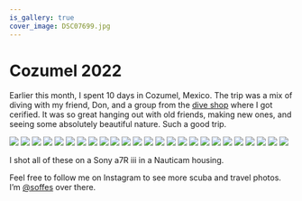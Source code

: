 ```yaml
---
is_gallery: true
cover_image: DSC07699.jpg
---
```


# Cozumel 2022

Earlier this month, I spent 10 days in Cozumel, Mexico. The trip was a mix of diving with my friend, Don, and a group from the [dive shop](http://www.proscubadivecenter.com) where I got cerified. It was so great hanging out with old friends, making new ones, and seeing some absolutely beautiful nature. Such a good trip.

<photo-gallery>
  <photo-row>
    <img src="DSC07111.jpg">
  </photo-row>
  <photo-row>
    <img src="DSC07121.jpg">
    <img src="DSC07195.jpg">
  </photo-row>
  <photo-row>
    <img src="DSC07296.jpg">
  </photo-row>
  <photo-row>
    <img src="DSC07379.jpg">
  </photo-row>
  <photo-row>
    <img src="DSC07368.jpg">
    <img src="DSC07530.jpg">
  </photo-row>
  <photo-row>
    <img src="DSC07311.jpg">
  </photo-row>
  <photo-row>
    <img src="DSC07534.jpg">
  </photo-row>
  <photo-row>
    <img src="DSC07525.jpg">
    <img src="DSC07514.jpg">
  </photo-row>
  <photo-row>
    <img src="DSC07456.jpg">
  </photo-row>
  <photo-row>
    <img src="DSC07555.jpg">
    <img src="DSC07569.jpg">
  </photo-row>
  <photo-row>
    <img src="DSC07629.jpg">
  </photo-row>
  <photo-row>
    <img src="DSC07635.jpg">
    <img src="DSC07637.jpg">
  </photo-row>
  <photo-row>
    <img src="DSC07645.jpg">
    <img src="DSC07672.jpg">
  </photo-row>
  <photo-row>
    <img src="DSC07770.jpg">
    <img src="DSC07775.jpg">
    <img src="DSC07800.jpg">
  </photo-row>
  <photo-row>
    <img src="DSC07782.jpg">
    <img src="DSC07791.jpg">
  </photo-row>
  <photo-row>
    <img src="DSC07186.jpg">
  </photo-row>
</photo-gallery>

I shot all of these on a Sony a7R iii in a Nauticam housing.

Feel free to follow me on Instagram to see more scuba and travel photos. I’m [@soffes](https://instagram.com/soffes) over there.
